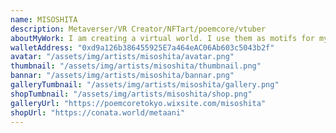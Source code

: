 ```yaml
---
name: MISOSHITA
description: Metaverser/VR Creator/NFTart/poemcore/vtuber
aboutMyWork: I am creating a virtual world. I use them as motifs for my video and painting works. I'm participating in the　"Metaan"project. Metaani is CryptoArt Collaboration Avatar for metaverse.
walletAddress: "0xd9a126b386455925E7a464eAC06Ab603c5043b2f"
avatar: "/assets/img/artists/misoshita/avatar.png"
thumbnail: "/assets/img/artists/misoshita/thumbnail.png"
bannar: "/assets/img/artists/misoshita/bannar.png"
galleryTumbnail: "/assets/img/artists/misoshita/gallery.png"
shopTumbnail: "/assets/img/artists/misoshita/shop.png"
galleryUrl: "https://poemcoretokyo.wixsite.com/misoshita"
shopUrl: "https://conata.world/metaani"
---
```


